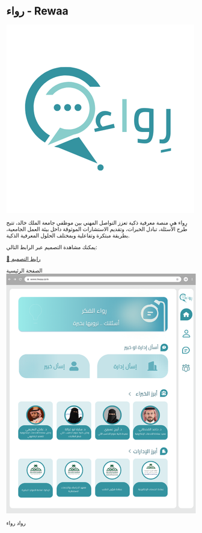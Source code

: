 
 # رواء - Rewaa
![](https://github.com/JawaherHassan2/Rewaa/blob/main/%D8%B1%D9%90%D9%88%D8%A7%D8%A1%20(3).png?raw=true)

رِواء هي منصة معرفية ذكية تعزز التواصل المهني بين موظفي جامعة الملك خالد، تتيح طرح الأسئلة، تبادل الخبرات، وتقديم الاستشارات الموثوقة داخل بيئة العمل الجامعية، بطريقة مبتكرة وتفاعلية وبمختلف الحلول المعرفية الذكية.





يمكنك مشاهدة التصميم عبر الرابط التالي:

[🔗 رابط التصميم](https://www.figma.com/proto/s9xKOrY19q7hOu5NTU90NV/%D8%B1%D9%88%D8%A7%D8%A1-Rewaa?page-id=0%3A1&node-id=2-124&viewport=233%2C183%2C0.04&t=41djoc3YiZvKUthj-1&scaling=scale-down&content-scaling=fixed&starting-point-node-id=2%3A124)

                      


الصفحة الرئيسية
![الصفحة الرئيسية](https://github.com/JawaherHassan2/Rewaa/blob/main/%D8%A7%D9%84%D8%B5%D9%81%D8%AD%D8%A9%20%D8%A7%D9%84%D8%B1%D9%8A%D9%94%D9%8A%D8%B3%D9%8A%D8%A9.png?raw=true)


رواد رواء 


